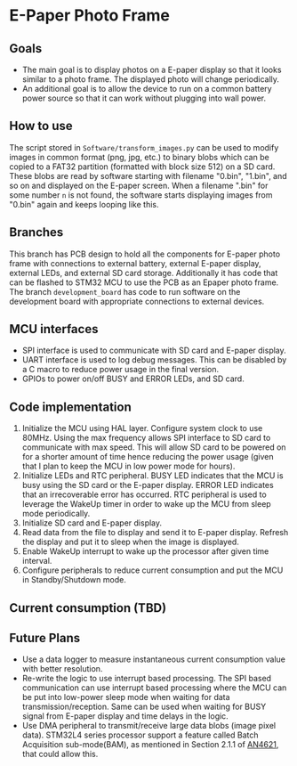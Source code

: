 # E-Paper Photo Frame

## Goals
- The main goal is to display photos on a E-paper display so that it looks similar to a photo frame. The displayed photo will change periodically.
- An additional goal is to allow the device to run on a common battery power source so that it can work without plugging into wall power.

## How to use
The script stored in `Software/transform_images.py` can be used to modify images in common format (png, jpg, etc.) to binary blobs which can be copied to a FAT32 partition (formatted with block size 512) on a SD card. These blobs are read by software starting with filename "0.bin", "1.bin", and so on and displayed on the E-paper screen. When a filename "<n>.bin" for some number `n` is not found, the software starts displaying images from "0.bin" again and keeps looping like this.

## Branches
This branch has PCB design to hold all the components for E-paper photo frame with connections to external battery, external E-paper display, external LEDs, and external SD card storage. Additionally it has code that can be flashed to STM32 MCU to use the PCB as an Epaper photo frame.
The branch `development_board` has code to run software on the development board with appropriate connections to external devices.

## MCU interfaces
- SPI interface is used to communicate with SD card and E-paper display.
- UART interface is used to log debug messages. This can be disabled by a C macro to reduce power usage in the final version.
- GPIOs to power on/off BUSY and ERROR LEDs, and SD card.

## Code implementation
1. Initialize the MCU using HAL layer. Configure system clock to use 80MHz. Using the max frequency allows SPI interface to SD card to communicate with max speed. This will allow SD card to be powered on for a shorter amount of time hence reducing the power usage (given that I plan to keep the MCU in low power mode for hours).
2. Initialize LEDs and RTC peripheral. BUSY LED indicates that the MCU is busy using the SD card or the E-paper display. ERROR LED indicates that an irrecoverable error has occurred. RTC peripheral is used to leverage the WakeUp timer in order to wake up the MCU from sleep mode periodically.
3. Initialize SD card and E-paper display.
4. Read data from the file to display and send it to E-paper display. Refresh the display and put it to sleep when the image is displayed.
5. Enable WakeUp interrupt to wake up the processor after given time interval.
6. Configure peripherals to reduce current consumption and put the MCU in Standby/Shutdown mode.

## Current consumption (TBD)

## Future Plans
- Use a data logger to measure instantaneous current consumption value with better resolution.
- Re-write the logic to use interrupt based processing. The SPI based communication can use interrupt based processing where the MCU can be put into low-power sleep mode when waiting for data transmission/reception. Same can be used when waiting for BUSY signal from E-paper display and time delays in the logic.
- Use DMA peripheral to transmit/receive large data blobs (image pixel data). STM32L4 series processor support a feature called Batch Acquisition sub-mode(BAM), as mentioned in Section 2.1.1 of [AN4621](https://www.st.com/resource/en/application_note/an4621-stm32l4-and-stm32l4-ultralowpower-features-overview-stmicroelectronics.pdf), that could allow this.